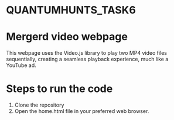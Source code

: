 # QUANTUMHUNTS_TASK6
# Mergerd video webpage
   This webpage uses the Video.js library to play two MP4 video files sequentially, creating a seamless playback experience, much like a YouTube ad.
# Steps to run the code
1. Clone the repository
2. Open the home.html file in your preferred web browser.
